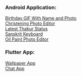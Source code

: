 
### Android Application:
<a href='https://play.google.com/store/apps/details?id=kyraa.blackfoxapps.birthday.photo.gif.name'>Birthday GIF With Name and Photo</a><br>
<a href='https://play.google.com/store/apps/details?id=kyraa.blackfox.christeningcardeditor'>Christening Photo Editor</a><br>
<a href='https://play.google.com/store/apps/details?id=com.thakurstatusinhindi.best.top.latest2019'>Latest Thakur Status</a><br>
<a href='https://play.google.com/store/apps/details?id=kyraa.sanskrit.keyboard.myphotokeyboard'>Sanskrit Keyboard</a><br>
<a href='https://play.google.com/store/apps/details?id=com.mitpi.oilpaint'>Oil Paint Photo Editor</a><br>

### Flutter App:
<a href='https://drive.google.com/file/d/1A5Rhk5fjhc88KTk9t6I0Jqh6nvs5HXxT/view?usp=sharing'>Wallpaper App</a><br>
<a href='https://drive.google.com/file/d/19iQyjm7TUSMKo-qJTj6uwTrgsMKtTkd-/view?usp=sharing'>Chat App</a>

